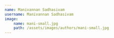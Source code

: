 ```yaml
---
name: Manivannan Sadhasivam
username: Manivannan Sadhasivam
image: 
    name: mani-small.jpg
    path: /assets/images/authors/mani-small.jpg
---
```

